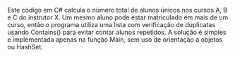 Este código em C# calcula o número total de alunos únicos nos cursos A, B e C do instrutor X. Um mesmo aluno pode estar matriculado em mais de um curso, então o programa utiliza uma lista com verificação de duplicatas usando Contains() para evitar contar alunos repetidos. A solução é simples e implementada apenas na função Main, sem uso de orientação a objetos ou HashSet.
